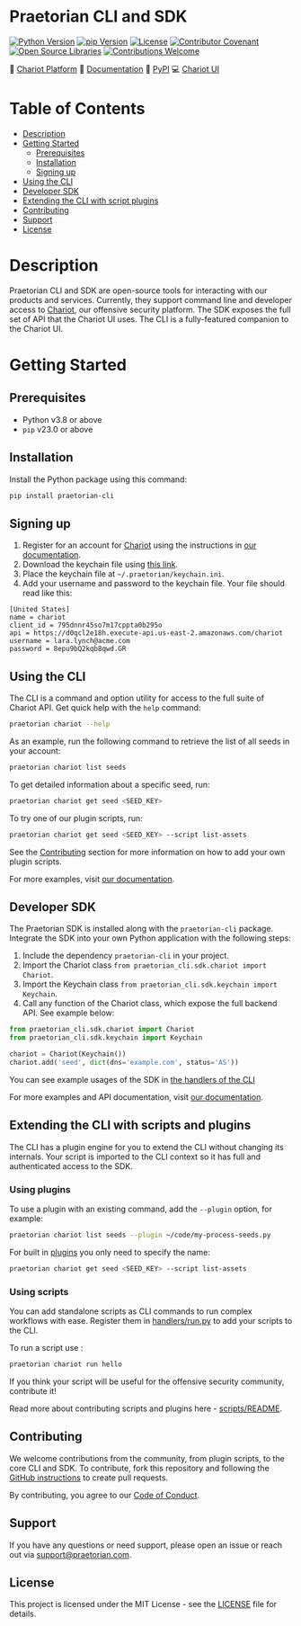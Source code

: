 # Praetorian CLI and SDK

[![Python Version](https://img.shields.io/badge/Python-v3.8+-blue)](https://www.python.org/)
[![pip Version](https://img.shields.io/badge/pip-v23.0+-blue)](https://pypi.org/project/praetorian-cli/)
[![License](https://img.shields.io/badge/License-MIT-007EC6.svg)](LICENSE)
[![Contributor Covenant](https://img.shields.io/badge/Contributor%20covenant-2.1-007EC6.svg)](CODE_OF_CONDUCT.md)
[![Open Source Libraries](https://img.shields.io/badge/Open--source-%F0%9F%92%9A-28a745)](https://opensource.org/)
[![Contributions Welcome](https://img.shields.io/badge/Contributions-Welcome-brightgreen.svg?style=flat)](https://github.com/praetorian-inc/chariot-ui/issues)

:link: [Chariot Platform](https://preview.chariot.praetorian.com)
:book: [Documentation](https://docs.praetorian.com)
:bookmark: [PyPI](https://pypi.org/project/praetorian-cli/)
:computer: [Chariot UI](https://github.com/praetorian-inc/chariot-ui)

# Table of Contents

- [Description](#description)
- [Getting Started](#getting-started)
    - [Prerequisites](#prerequisites)
    - [Installation](#installation)
    - [Signing up](#signing-up)
- [Using the CLI](#using-the-cli)
- [Developer SDK](#developer-sdk)
- [Extending the CLI with script plugins](#extending-the-cli-with-script-plugins)
- [Contributing](#contributing)
- [Support](#support)
- [License](#license)

# Description

Praetorian CLI and SDK are open-source tools for interacting with our products and services. Currently, they support
command line and developer access to [Chariot](https://www.praetorian.com/proactive-cybersecurity-technology/), our
offensive security platform. The SDK exposes the full set of API that the Chariot UI uses. The CLI is a fully-featured
companion to the Chariot UI.

# Getting Started

## Prerequisites

- Python v3.8 or above
- `pip` v23.0 or above

## Installation

Install the Python package using this command:

```zsh
pip install praetorian-cli
```

## Signing up

1. Register for an account for [Chariot](http://preview.chariot.praetorian.com) using the instructions
   in [our documentation](https://docs.praetorian.com/hc/en-us/articles/25784233986587-Account-Setup-and-Initial-Seeding).
2. Download the keychain file using [this link](https://preview.chariot.praetorian.com/keychain.ini).
3. Place the keychain file at ``~/.praetorian/keychain.ini``.
4. Add your username and password to the keychain file. Your file should read like this:

```
[United States]
name = chariot
client_id = 795dnnr45so7m17cppta0b295o
api = https://d0qcl2e18h.execute-api.us-east-2.amazonaws.com/chariot
username = lara.lynch@acme.com
password = 8epu9bQ2kqb8qwd.GR
```

## Using the CLI

The CLI is a command and option utility for access to the full suite of Chariot API. Get quick help
with the `help` command:

```zsh
praetorian chariot --help
```

As an example, run the following command to retrieve the list of all seeds in your account:

```zsh
praetorian chariot list seeds
```

To get detailed information about a specific seed, run:

```zsh
praetorian chariot get seed <SEED_KEY>
```

To try one of our plugin scripts, run:

```zsh
praetorian chariot get seed <SEED_KEY> --script list-assets
````

See the [Contributing](#contributing) section for more information on how to add your own plugin scripts.

For more examples, visit [our documentation](https://docs.praetorian.com).

## Developer SDK

The Praetorian SDK is installed along with the `praetorian-cli` package. Integrate the SDK into your
own Python application with the following steps:

1. Include the dependency ``praetorian-cli`` in your project.
2. Import the Chariot class ``from praetorian_cli.sdk.chariot import Chariot``.
3. Import the Keychain class ``from praetorian_cli.sdk.keychain import Keychain``.
4. Call any function of the Chariot class, which expose the full backend API. See example below:

```python
from praetorian_cli.sdk.chariot import Chariot
from praetorian_cli.sdk.keychain import Keychain

chariot = Chariot(Keychain())
chariot.add('seed', dict(dns='example.com', status='AS'))
```

You can see example usages of the SDK
in [the handlers of the CLI](https://github.com/praetorian-inc/praetorian-cli/tree/main/praetorian_cli/handlers)

For more examples and API documentation, visit [our documentation](https://docs.praetorian.com).

## Extending the CLI with scripts and plugins

The CLI has a plugin engine for you to extend the CLI without changing its internals. Your script
is imported to the CLI context so it has full and authenticated access to the SDK.

### Using plugins

To use a plugin with an existing command, add the `--plugin` option, for example:

```zsh
praetorian chariot list seeds --plugin ~/code/my-process-seeds.py
```

For built in [plugins](https://github.com/praetorian-inc/praetorian-cli/tree/main/praetorian_cli/scripts) you only need
to specify the name:

```zsh
praetorian chariot get seed <SEED_KEY> --script list-assets
```

### Using scripts

You can add standalone scripts as CLI commands to run complex workflows with ease.
Register them
in [handlers/run.py]((https://github.com/praetorian-inc/praetorian-cli/tree/main/praetorian_cli/handlers/run.py).
) to add your scripts to the CLI.

To run a script use :

```zsh
praetorian chariot run hello
```

If you think your script will be useful for the offensive security community, contribute it!

Read more about contributing scripts and plugins
here - [scripts/README](https://github.com/praetorian-inc/praetorian-cli/tree/main/praetorian_cli/scripts/README.md).

## Contributing

We welcome contributions from the community, from plugin scripts, to the core CLI and SDK. To contribute, fork this
repository and following the
[GitHub instructions](https://docs.github.com/en/get-started/exploring-projects-on-github/contributing-to-a-project)
to create pull requests.

By contributing, you agree to our [Code of Conduct](CODE_OF_CONDUCT.md).

## Support

If you have any questions or need support, please open an issue or reach out via
[support@praetorian.com](mailto:support@praetorian.com).

## License

This project is licensed under the MIT License - see the [LICENSE](LICENSE) file for details.
